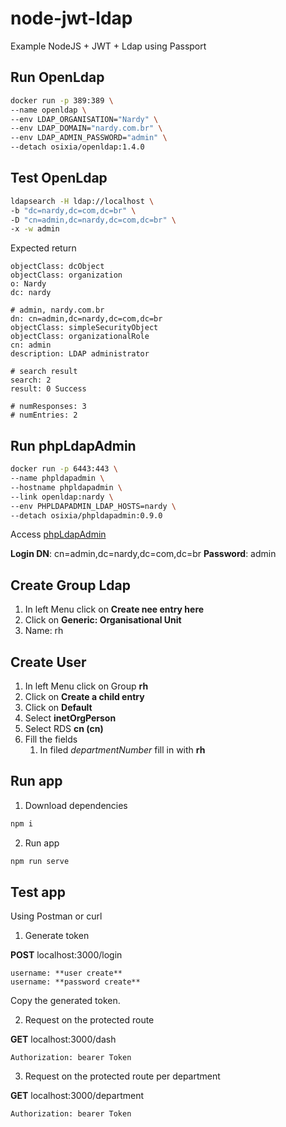 # node-jwt-ldap

Example NodeJS + JWT + Ldap using Passport

## Run OpenLdap

```bash
docker run -p 389:389 \
--name openldap \
--env LDAP_ORGANISATION="Nardy" \
--env LDAP_DOMAIN="nardy.com.br" \
--env LDAP_ADMIN_PASSWORD="admin" \
--detach osixia/openldap:1.4.0
```

## Test OpenLdap

```bash
ldapsearch -H ldap://localhost \
-b "dc=nardy,dc=com,dc=br" \
-D "cn=admin,dc=nardy,dc=com,dc=br" \
-x -w admin
```

Expected return

```
objectClass: dcObject
objectClass: organization
o: Nardy
dc: nardy

# admin, nardy.com.br
dn: cn=admin,dc=nardy,dc=com,dc=br
objectClass: simpleSecurityObject
objectClass: organizationalRole
cn: admin
description: LDAP administrator

# search result
search: 2
result: 0 Success

# numResponses: 3
# numEntries: 2
```

## Run phpLdapAdmin

```bash
docker run -p 6443:443 \
--name phpldapadmin \
--hostname phpldapadmin \
--link openldap:nardy \
--env PHPLDAPADMIN_LDAP_HOSTS=nardy \
--detach osixia/phpldapadmin:0.9.0
```

Access [phpLdapAdmin](https://localhost:6443)

**Login DN**: cn=admin,dc=nardy,dc=com,dc=br
**Password**: admin

## Create Group Ldap

1. In left Menu click on **Create nee entry here**
2. Click on **Generic: Organisational Unit**
3. Name: rh

## Create User

1. In left Menu click on Group **rh**
2. Click on **Create a child entry**
3. Click on **Default**
4. Select **inetOrgPerson**
5. Select RDS **cn (cn)**
6. Fill the fields
    1. In filed *departmentNumber* fill in with **rh**

## Run app

1. Download dependencies

```bash
npm i
```

2. Run app

```bash
npm run serve
```

## Test app

Using Postman or curl

1. Generate token

**POST** localhost:3000/login

```
username: **user create**
username: **password create**
```

Copy the generated token.

2. Request on the protected route

**GET** localhost:3000/dash

```
Authorization: bearer Token
```

3. Request on the protected route per department

**GET** localhost:3000/department

```
Authorization: bearer Token
```